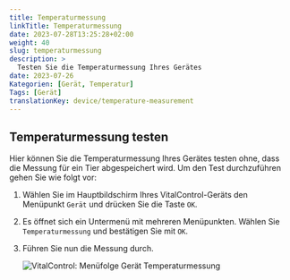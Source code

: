 ```yaml
---
title: Temperaturmessung
linkTitle: Temperaturmessung
date: 2023-07-28T13:25:28+02:00
weight: 40
slug: temperaturmessung
description: >
  Testen Sie die Temperaturmessung Ihres Gerätes
date: 2023-07-26
Kategorien: [Gerät, Temperatur]
Tags: [Gerät]
translationKey: device/temperature-measurement
---
```

## Temperaturmessung testen

Hier können Sie die Temperaturmessung Ihres Gerätes testen ohne, dass die Messung für ein Tier abgespeichert wird. Um den Test durchzuführen gehen Sie wie folgt vor:

1. Wählen Sie im Hauptbildschirm Ihres VitalControl-Geräts den Menüpunkt `Gerät` und drücken Sie die Taste `OK`.

2. Es öffnet sich ein Untermenü mit mehreren Menüpunkten. Wählen Sie `Temperaturmessung` und bestätigen Sie mit `OK`.

3. Führen Sie nun die Messung durch.

   ![VitalControl: Menüfolge Gerät Temperaturmessung](../bilder/temperatur.png "Temperaturmessung testen")
